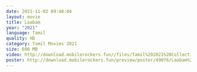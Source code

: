 ```yaml
---
date: 2021-11-02 09:48:04
layout: movie
title: Laabam
year: "2021"
language: Tamil
quality: HD
category: Tamil Movies 2021
size: 600 MB
video: http://download.mobilerockers.fun//files/Tamil%202021%20Collection/Laabam%20(2021)/Laabam%20(2021)%20Full%20Movies/Laabam%20(2021)%20HDRip/Laabam%20(2021)%20HDRip%20Single%20Part.mp4
poster: http://download.mobilerockers.fun/preview/poster/49076/Laabam%20(2021).png
---
```

